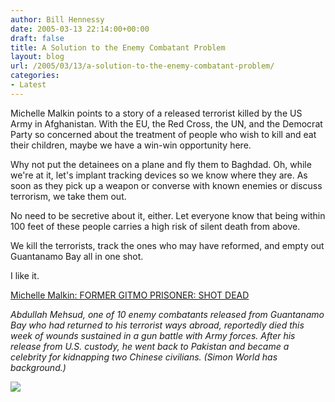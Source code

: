 ```yaml
---
author: Bill Hennessy
date: 2005-03-13 22:14:00+00:00
draft: false
title: A Solution to the Enemy Combatant Problem
layout: blog
url: /2005/03/13/a-solution-to-the-enemy-combatant-problem/
categories:
- Latest
---
```


Michelle Malkin points to a story of a released terrorist killed by the US Army in Afghanistan. With the EU, the Red Cross, the UN, and the Democrat Party so concerned about the treatment of people who wish to kill and eat their children, maybe we have a win-win opportunity here.




Why not put the detainees on a plane and fly them to Baghdad. Oh, while we're at it, let's implant tracking devices so we know where they are. As soon as they pick up a weapon or converse with known enemies or discuss terrorism, we take them out.




No need to be secretive about it, either. Let everyone know that being within 100 feet of these people carries a high risk of silent death from above.




We kill the terrorists, track the ones who may have reformed, and empty out Guantanamo Bay all in one shot.




I like it. 







[Michelle Malkin: FORMER GITMO PRISONER: SHOT DEAD](https://michellemalkin.com/archives/001770.htm)




_Abdullah Mehsud, one of 10 enemy combatants released from Guantanamo Bay who had returned to his terrorist ways abroad, reportedly died this week of wounds sustained in a gun battle with Army forces. After his release from U.S. custody, he went back to Pakistan and became a celebrity for kidnapping two Chinese civilians. (Simon World has background.)_

![](https://blog.billhennessy.com/aggbug.aspx?PostID=1347)

